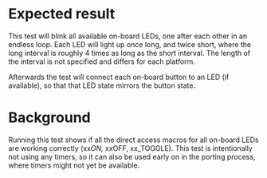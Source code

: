 Expected result
===============
This test will blink all available on-board LEDs, one after each other in an
endless loop. Each LED will light up once long, and twice short, where the long
interval is roughly 4 times as long as the short interval. The length of the
interval is not specified and differs for each platform.

Afterwards the test will connect each on-board button to an LED (if available),
so that that LED state mirrors the button state.

Background
==========
Running this test shows if all the direct access macros for all on-board LEDs
are working correctly (xx*ON, xx*OFF, xx_TOGGLE). This test is intentionally not
using any timers, so it can also be used early on in the porting process, where
timers might not yet be available.

